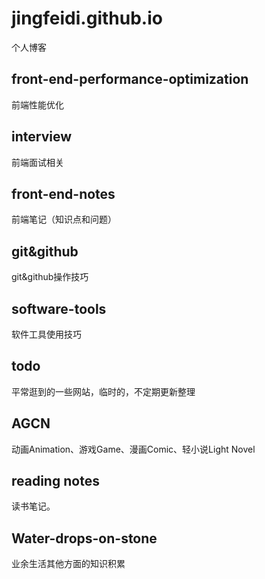 # jingfeidi.github.io
个人博客
## front-end-performance-optimization
前端性能优化
## interview
前端面试相关
## front-end-notes
前端笔记（知识点和问题）
## git&github
git&github操作技巧
## software-tools
软件工具使用技巧
## todo
平常逛到的一些网站，临时的，不定期更新整理
## AGCN
动画Animation、游戏Game、漫画Comic、轻小说Light Novel
## reading notes
读书笔记。
## Water-drops-on-stone
业余生活其他方面的知识积累
